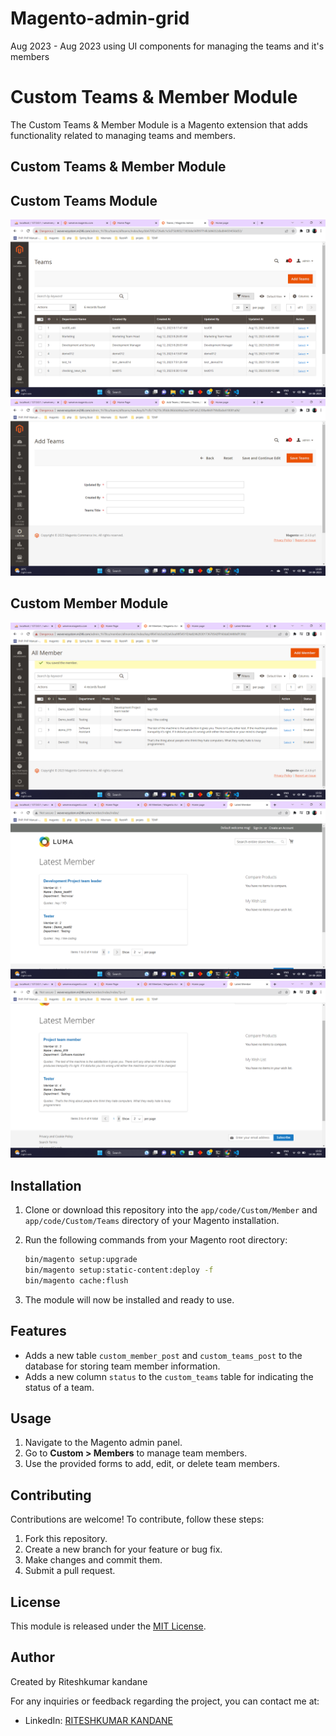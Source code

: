# Magento-admin-grid
Aug 2023 - Aug 2023
using UI components for managing the teams and it's members 

# Custom Teams & Member Module

The Custom Teams & Member Module is a Magento extension that adds functionality related to managing teams and members.

## Custom Teams & Member Module


## Custom Teams Module
![Screenshot 1](Screenshot/Screenshot%20(185).png)
![Screenshot 2](Screenshot/Screenshot%20(186).png)


## Custom Member Module

![Screenshot 1](Screenshot/Screenshot%20(192).png)
![Screenshot 2](Screenshot/Screenshot%20(193).png)
![Screenshot 3](Screenshot/Screenshot%20(194).png)

## Installation

1. Clone or download this repository into the `app/code/Custom/Member` and `app/code/Custom/Teams` directory of your Magento installation.

2. Run the following commands from your Magento root directory:

   ```bash
   bin/magento setup:upgrade
   bin/magento setup:static-content:deploy -f
   bin/magento cache:flush

3. The module will now be installed and ready to use.

## Features

- Adds a new table `custom_member_post` and `custom_teams_post` to the database for storing team member information.
- Adds a new column `status` to the `custom_teams` table for indicating the status of a team.

## Usage

1. Navigate to the Magento admin panel.
2. Go to **Custom > Members** to manage team members.
3. Use the provided forms to add, edit, or delete team members.

## Contributing

Contributions are welcome! To contribute, follow these steps:

1. Fork this repository.
2. Create a new branch for your feature or bug fix.
3. Make changes and commit them.
4. Submit a pull request.

## License

This module is released under the [MIT License](LICENSE.md).

## Author

Created by Riteshkumar kandane

For any inquiries or feedback regarding the project, you can contact me at:

- LinkedIn: [RITESHKUMAR KANDANE](https://www.linkedin.com/in/dkteriteshkumarkandane/)




